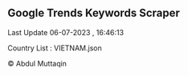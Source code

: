 

## Google Trends Keywords Scraper 
 
Last Update 06-07-2023 , 16:46:13

Country List :
VIETNAM.json



© Abdul Muttaqin 

